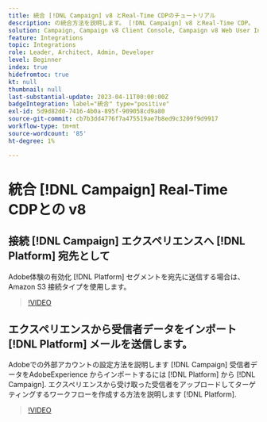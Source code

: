 ```yaml
---
title: 統合 [!DNL Campaign] v8 とReal-Time CDPのチュートリアル
description: の統合方法を説明します。 [!DNL Campaign] v8 とReal-Time CDP。
solution: Campaign, Campaign v8 Client Console, Campaign v8 Web User Interface, Real-Time Customer Data Platform
feature: Integrations
topic: Integrations
role: Leader, Architect, Admin, Developer
level: Beginner
index: true
hidefromtoc: true
kt: null
thumbnail: null
last-substantial-update: 2023-04-11T00:00:00Z
badgeIntegration: label="統合" type="positive"
exl-id: 5d9d82d0-7416-4b0a-895f-909058cd9a80
source-git-commit: cb7b3dd4776f7a475519ae7b8ed9c3209f9d9917
workflow-type: tm+mt
source-wordcount: '85'
ht-degree: 1%

---
```


# 統合 [!DNL Campaign] Real-Time CDPとの v8

## 接続 [!DNL Campaign] エクスペリエンスへ [!DNL Platform] 宛先として

Adobe体験の有効化 [!DNL Platform] セグメントを宛先に送信する場合は、Amazon S3 接続タイプを使用します。

>[!VIDEO](https://video.tv.adobe.com/v/336902?quality=12&learn=on)

## エクスペリエンスから受信者データをインポート [!DNL Platform] メールを送信します。

Adobeでの外部アカウントの設定方法を説明します [!DNL Campaign] 受信者データをAdobeExperience からインポートするには [!DNL Platform] から [!DNL Campaign]. エクスペリエンスから受け取った受信者をアップロードしてターゲティングするワークフローを作成する方法を説明します [!DNL Platform].

>[!VIDEO](https://video.tv.adobe.com/v/336641?quality=12&learn=on)
